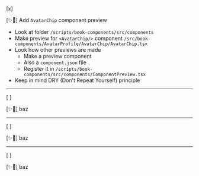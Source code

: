 [x]

[✨🤣] Add `AvatarChip` component preview

-   Look at folder `/scripts/book-components/src/components`
-   Make preview for `<AvatarChip/>` component `/src/book-components/AvatarProfile/AvatarChip/AvatarChip.tsx`
-   Look how other previews are made
    -   Make a preview component
    -   Also a `component.json` file
    -   Register it in `/scripts/book-components/src/components/ComponentPreview.tsx`
-   Keep in mind DRY (Don't Repeat Yourself) principle

---

[ ]

[✨🤣] baz

---

[ ]

[✨🤣] baz

---

[ ]

[✨🤣] baz
